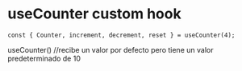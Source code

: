 # useCounter custom hook

```
const { Counter, increment, decrement, reset } = useCounter(4);
```

useCounter() //recibe un valor por defecto pero tiene un valor predeterminado de 10